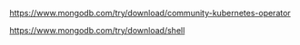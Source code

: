 https://www.mongodb.com/try/download/community-kubernetes-operator

https://www.mongodb.com/try/download/shell